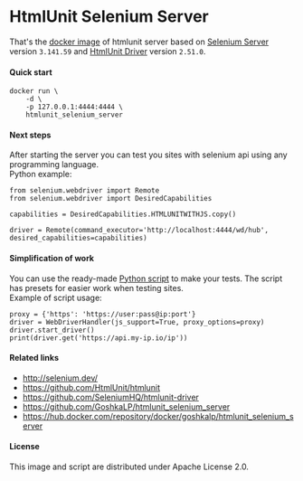 # HtmlUnit Selenium Server

That's the [docker image](https://hub.docker.com/repository/docker/goshkalp/htmlunit_selenium_server) 
of htmlunit server based on [Selenium Server](http://selenium.dev/) version `3.141.59` and
[HtmlUnit Driver](https://github.com/SeleniumHQ/htmlunit-driver) version `2.51.0`.

#### Quick start
```
docker run \
    -d \ 
    -p 127.0.0.1:4444:4444 \
    htmlunit_selenium_server
```

#### Next steps
After starting the server you can test you sites with selenium api
using any programming language.  
Python example:
```
from selenium.webdriver import Remote
from selenium.webdriver import DesiredCapabilities

capabilities = DesiredCapabilities.HTMLUNITWITHJS.copy()

driver = Remote(command_executor='http://localhost:4444/wd/hub', desired_capabilities=capabilities)
```

#### Simplification of work
You can use the ready-made [Python script](https://github.com/GoshkaLP/htmlunit_selenium_server/blob/master/WebDriverHandler.py) to make your tests. The script has presets for easier work when testing sites.  
Example of script usage:
```
proxy = {'https': 'https://user:pass@ip:port'}
driver = WebDriverHandler(js_support=True, proxy_options=proxy)
driver.start_driver()
print(driver.get('https://api.my-ip.io/ip'))
```

#### Related links
- http://selenium.dev/
- https://github.com/HtmlUnit/htmlunit
- https://github.com/SeleniumHQ/htmlunit-driver
- https://github.com/GoshkaLP/htmlunit_selenium_server
- https://hub.docker.com/repository/docker/goshkalp/htmlunit_selenium_server

#### License
This image and script are distributed under Apache License 2.0.